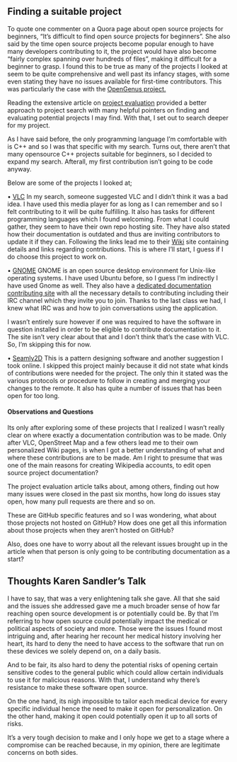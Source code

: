 ## Finding a suitable project

To quote one commenter on a Quora page about open source projects for beginners, “It’s difficult to find open source projects for beginners”. She also said by the time open source projects become popular enough to have many developers contributing to it, the project would have also become “fairly complex spanning over hundreds of files”, making it difficult for a beginner to grasp. I found this to be true as many of the projects I looked at seem to be quite comprehensive and well past its infancy stages, with some even stating they have no issues available for first-time contributors. This was particularly the case with the [OpenGenus project.](https://github.com/OpenGenus/Join_OpenGenus/contribute)

Reading the extensive article on [project evaluation](http://www.compsci.hunter.cuny.edu/~sweiss/course_materials/csci395.86/activities_f19/project_evaluation_activity.pdf) provided a better approach to project search with many helpful pointers on finding and evaluating potential projects I may find. With that, I set out to search deeper for my project. 

As I have said before, the only programming language I’m comfortable with is C++ and so I was that specific with my search. Turns out, there aren’t that many opensource C++ projects suitable for beginners, so I decided to expand my search. Afterall, my first contribution isn’t going to be code anyway. 

 Below are some of the projects I looked at;

•	[VLC]( https://www.videolan.org/developers/)
In my search, someone suggested VLC and I didn’t think it was a bad idea. I have used this media player for as long as I can remember and so I felt contributing to it will be quite fulfilling. It also has tasks for different programming languages which I found welcoming. From what I could gather, they seem to have their own repo hosting site. They have also stated how their documentation is outdated and thus are inviting contributors to update it if they can. Following the links lead me to their [Wiki](https://wiki.videolan.org/Help_VideoLAN) site containing details and links regarding contributions. This is where I’ll start, I guess if I do choose this project to work on.

•	[GNOME](https://www.gnome.org/)
GNOME is an open source desktop environment for Unix-like operating systems. I have used Ubuntu before, so I guess I’m indirectly I have used Gnome as well. They also have a [dedicated documentation contributing site]( https://wiki.gnome.org/DocumentationProject/Contributing) with all the necessary details to contributing including their IRC channel which they invite you to join. Thanks to the last class we had, I knew what IRC was and how to join conversations using the application.

I wasn’t entirely sure however if one was required to have the software in question installed in order to be eligible to contribute documentation to it. The site isn’t very clear about that and I don’t think that’s the case with VLC. So, I’m skipping this for now.


•	[Seamly2D]( https://github.com/fashionfreedom/seamly2d)
This is a pattern designing software and another suggestion I took online. I skipped this project mainly because it did not state what kinds of contributions were needed for the project. The only thin it stated was the various protocols or procedure to follow in creating and merging your changes to the remote. It also has quite a number of issues that has been open for too long.


#### Observations and Questions
Its only after exploring some of these projects that I realized I wasn’t really clear on where exactly a documentation contribution was to be made. Only after VLC, OpenStreet Map and a few others lead me to their own personalized Wiki pages, is when I got a better understanding of what and where these contributions are to be made. Am I right to presume that was one of the main reasons for creating Wikipedia accounts, to edit open source project documentation?

The project evaluation article talks about, among others, finding out how many issues were closed in the past six months, how long do issues stay open, how many pull requests are there and so on. 

These are GitHub specific features and so I was wondering, what about those projects not hosted on GitHub? How does one get all this information about those projects when they aren’t hosted on GitHub?

Also, does one have to worry about all the relevant issues brought up in the article when that person is only going to be contributing documentation as a start?



## Thoughts Karen Sandler’s Talk
I have to say, that was a very enlightening talk she gave. All that she said and the issues she addressed gave me a much broader sense of how far reaching open source development is or potentially could be. By that I’m referring to how open source could potentially impact the medical or political aspects of society and more. Those were the issues I found most intriguing and, after hearing her recount her medical history involving her heart, its hard to deny the need to have access to the software that run on these devices we solely depend on, on a daily basis. 

And to be fair, its also hard to deny the potential risks of opening certain sensitive codes to the general public which could allow certain individuals to use it for malicious reasons. With that, I understand why there’s resistance to make these software open source.

On the one hand, its nigh impossible to tailor each medical device for every specific individual hence the need to make it open for personalization. On the other hand, making it open could potentially open it up to all sorts of risks.

It’s a very tough decision to make and I only hope we get to a stage where a compromise can be reached because, in my opinion, there are legitimate concerns on both sides. 
